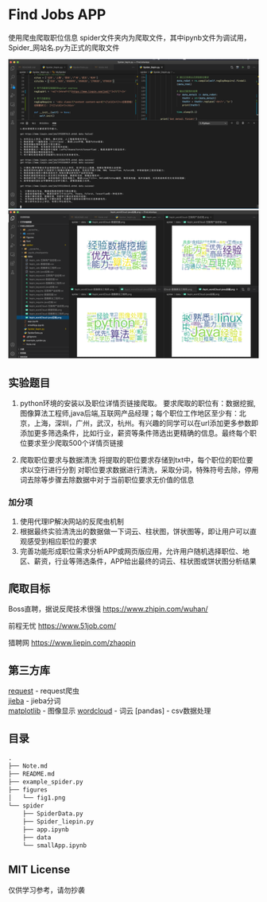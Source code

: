 # Find Jobs APP

使用爬虫爬取职位信息
spider文件夹内为爬取文件，其中ipynb文件为调试用，Spider_网站名.py为正式的爬取文件

![](figures/fig1.png)
![](figures/fig2.png)

## 实验题目

1. python环境的安装以及职位详情页链接爬取。
    要求爬取的职位有：数据挖掘,图像算法工程师,java后端,互联网产品经理；每个职位工作地区至少有：北京，上海，深圳，广州，武汉，杭州。有兴趣的同学可以在url添加更多参数即添加更多筛选条件，比如行业，薪资等条件筛选出更精确的信息。最终每个职位要求至少爬取500个详情页链接

2. 爬取职位要求与数据清洗
    将提取的职位要求存储到txt中，每个职位的职位要求以空行进行分割
    对职位要求数据进行清洗，采取分词，特殊符号去除，停用词去除等步骤去除数据中对于当前职位要求无价值的信息

### 加分项

1. 使用代理IP解决网站的反爬虫机制  
2. 根据最终实验清洗出的数据做一下词云、柱状图，饼状图等，即让用户可以直观感受到相应职位的要求  
3. 完善功能形成职位需求分析APP或网页版应用，允许用户随机选择职位、地区、薪资，行业等筛选条件，APP给出最终的词云、柱状图或饼状图分析结果  

## 爬取目标

Boss直聘，据说反爬技术很强
https://www.zhipin.com/wuhan/

前程无忧
https://www.51job.com/

猎聘网
https://www.liepin.com/zhaopin

## 第三方库

[request](https://requests.readthedocs.io/zh_CN/latest/user/quickstart.html) - request爬虫  
[jieba](https://github.com/fxsjy/jieba) - jieba分词  
[matplotlib]() - 图像显示
[wordcloud](https://github.com/amueller/word_cloud) - 词云
[pandas] - csv数据处理

## 目录
```shell
.
├── Note.md
├── README.md
├── example_spider.py
├── figures
│   └── fig1.png
└── spider
    ├── SpiderData.py
    ├── Spider_liepin.py
    ├── app.ipynb
    ├── data
    └── smallApp.ipynb
```

## MIT License

仅供学习参考，请勿抄袭